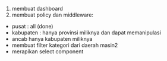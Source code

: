 1. membuat dashboard
2. membuat policy dan middleware:

-   pusat : all (done)
-   kabupaten : hanya provinsi miliknya dan dapat memanipulasi
-   ancab hanya kabupaten miliknya
-   membuat filter kategori dari daerah masin2
-   merapikan select component
